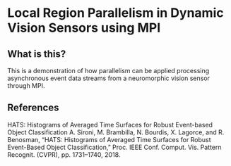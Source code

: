 # Local Region Parallelism in Dynamic Vision Sensors using MPI
## What is this?
This is a demonstration of how parallelism can be applied processing asynchronous event data streams from a neuromorphic vision sensor through MPI.

## References
HATS: Histograms of Averaged Time Surfaces for Robust Event-based Object Classification
A. Sironi, M. Brambilla, N. Bourdis, X. Lagorce, and R. Benosman, “HATS: Histograms of Averaged Time Surfaces for Robust Event-Based Object Classification,” Proc. IEEE Conf. Comput. Vis. Pattern Recognit. (CVPR), pp. 1731–1740, 2018.
